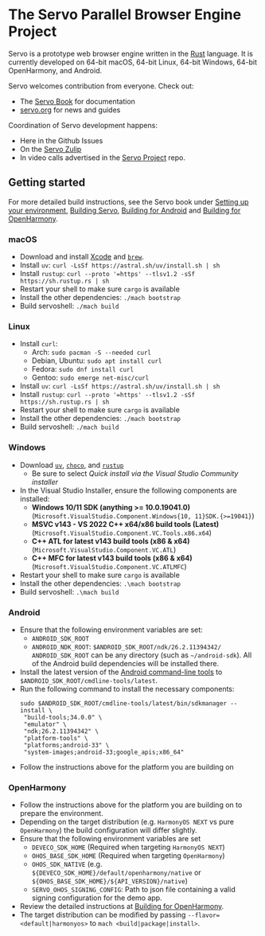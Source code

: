 # The Servo Parallel Browser Engine Project

Servo is a prototype web browser engine written in the
[Rust](https://github.com/rust-lang/rust) language. It is currently developed on
64-bit macOS, 64-bit Linux, 64-bit Windows, 64-bit OpenHarmony, and Android.

Servo welcomes contribution from everyone. Check out:

- The [Servo Book](https://book.servo.org) for documentation
- [servo.org](https://servo.org/) for news and guides

Coordination of Servo development happens:
- Here in the Github Issues
- On the [Servo Zulip](https://servo.zulipchat.com/)
- In video calls advertised in the [Servo Project](https://github.com/servo/project/issues) repo.

## Getting started

For more detailed build instructions, see the Servo book under [Setting up your environment], [Building Servo], [Building for Android] and [Building for OpenHarmony].

[Setting up your environment]: https://book.servo.org/hacking/setting-up-your-environment.html
[Building Servo]: https://book.servo.org/hacking/building-servo.html
[Building for Android]: https://book.servo.org/hacking/building-for-android.html
[Building for OpenHarmony]: https://book.servo.org/hacking/building-for-openharmony.html

### macOS

- Download and install [Xcode](https://developer.apple.com/xcode/) and [`brew`](https://brew.sh/).
- Install `uv`: `curl -LsSf https://astral.sh/uv/install.sh | sh` 
- Install `rustup`: `curl --proto '=https' --tlsv1.2 -sSf https://sh.rustup.rs | sh`
- Restart your shell to make sure `cargo` is available
- Install the other dependencies: `./mach bootstrap`
- Build servoshell: `./mach build`

### Linux

- Install `curl`:
  - Arch: `sudo pacman -S --needed curl`
  - Debian, Ubuntu: `sudo apt install curl`
  - Fedora: `sudo dnf install curl`
  - Gentoo: `sudo emerge net-misc/curl`
- Install `uv`: `curl -LsSf https://astral.sh/uv/install.sh | sh` 
- Install `rustup`: `curl --proto '=https' --tlsv1.2 -sSf https://sh.rustup.rs | sh`
- Restart your shell to make sure `cargo` is available
- Install the other dependencies: `./mach bootstrap`
- Build servoshell: `./mach build`

### Windows

- Download [`uv`](https://docs.astral.sh/uv/getting-started/installation/#standalone-installer), [`choco`](https://chocolatey.org/install#individual), and [`rustup`](https://win.rustup.rs/)
  - Be sure to select *Quick install via the Visual Studio Community installer*
- In the Visual Studio Installer, ensure the following components are installed:
  - **Windows 10/11 SDK (anything >= 10.0.19041.0)** (`Microsoft.VisualStudio.Component.Windows{10, 11}SDK.{>=19041}`)
  - **MSVC v143 - VS 2022 C++ x64/x86 build tools (Latest)** (`Microsoft.VisualStudio.Component.VC.Tools.x86.x64`)
  - **C++ ATL for latest v143 build tools (x86 & x64)** (`Microsoft.VisualStudio.Component.VC.ATL`)
  - **C++ MFC for latest v143 build tools (x86 & x64)** (`Microsoft.VisualStudio.Component.VC.ATLMFC`)
- Restart your shell to make sure `cargo` is available
- Install the other dependencies: `.\mach bootstrap`
- Build servoshell: `.\mach build`

### Android

- Ensure that the following environment variables are set:
  - `ANDROID_SDK_ROOT`
  - `ANDROID_NDK_ROOT`: `$ANDROID_SDK_ROOT/ndk/26.2.11394342/`
 `ANDROID_SDK_ROOT` can be any directory (such as `~/android-sdk`).
  All of the Android build dependencies will be installed there.
- Install the latest version of the [Android command-line
  tools](https://developer.android.com/studio#command-tools) to
  `$ANDROID_SDK_ROOT/cmdline-tools/latest`.
- Run the following command to install the necessary components:
  ```shell
  sudo $ANDROID_SDK_ROOT/cmdline-tools/latest/bin/sdkmanager --install \
   "build-tools;34.0.0" \
   "emulator" \
   "ndk;26.2.11394342" \
   "platform-tools" \
   "platforms;android-33" \
   "system-images;android-33;google_apis;x86_64"
  ```
- Follow the instructions above for the platform you are building on

### OpenHarmony

- Follow the instructions above for the platform you are building on to prepare the environment.
- Depending on the target distribution (e.g. `HarmonyOS NEXT` vs pure `OpenHarmony`) the build configuration will differ slightly.
- Ensure that the following environment variables are set
  - `DEVECO_SDK_HOME` (Required when targeting `HarmonyOS NEXT`)
  - `OHOS_BASE_SDK_HOME` (Required when targeting `OpenHarmony`)
  - `OHOS_SDK_NATIVE` (e.g. `${DEVECO_SDK_HOME}/default/openharmony/native` or `${OHOS_BASE_SDK_HOME}/${API_VERSION}/native`)
  - `SERVO_OHOS_SIGNING_CONFIG`: Path to json file containing a valid signing configuration for the demo app.
- Review the detailed instructions at [Building for OpenHarmony].
- The target distribution can be modified by passing `--flavor=<default|harmonyos>` to `mach <build|package|install>`.
